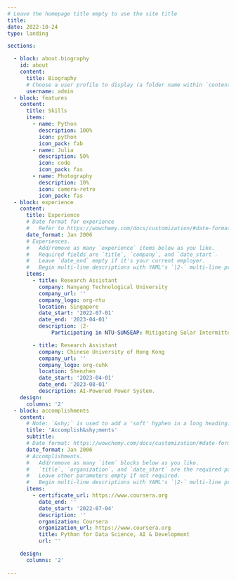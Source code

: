 ```yaml
---
# Leave the homepage title empty to use the site title
title:
date: 2022-10-24
type: landing

sections:

  - block: about.biography
    id: about
    content:
      title: Biography
      # Choose a user profile to display (a folder name within `content/authors/`)
      username: admin
  - block: features
    content:
      title: Skills
      items:
        - name: Python
          description: 100%
          icon: python
          icon_pack: fab
        - name: Julia
          description: 50%
          icon: code
          icon_pack: fas
        - name: Photography
          description: 10%
          icon: camera-retro
          icon_pack: fas
  - block: experience
    content:
      title: Experience
      # Date format for experience
      #   Refer to https://wowchemy.com/docs/customization/#date-format
      date_format: Jan 2006
      # Experiences.
      #   Add/remove as many `experience` items below as you like.
      #   Required fields are `title`, `company`, and `date_start`.
      #   Leave `date_end` empty if it's your current employer.
      #   Begin multi-line descriptions with YAML's `|2-` multi-line prefix.
      items:
        - title: Research Assistant
          company: Nanyang Technological University
          company_url: ''
          company_logo: org-ntu
          location: Singapore
          date_start: '2022-07-01'
          date_end: '2023-04-01'
          description: |2-
              Participating in NTU-SUNSEAP: Mitigating Solar Intermittency using Energy Storage System and Demand Side Management.

        - title: Research Assistant
          company: Chinese University of Hong Kong
          company_url: ''
          company_logo: org-cuhk
          location: Shenzhen
          date_start: '2023-04-01'
          date_end: '2023-08-01'
          description: AI-Powered Power System.
    design:
      columns: '2'
  - block: accomplishments
    content:
      # Note: `&shy;` is used to add a 'soft' hyphen in a long heading.
      title: 'Accomplish&shy;ments'
      subtitle:
      # Date format: https://wowchemy.com/docs/customization/#date-format
      date_format: Jan 2006
      # Accomplishments.
      #   Add/remove as many `item` blocks below as you like.
      #   `title`, `organization`, and `date_start` are the required parameters.
      #   Leave other parameters empty if not required.
      #   Begin multi-line descriptions with YAML's `|2-` multi-line prefix.
      items:
        - certificate_url: https://www.coursera.org
          date_end: ''
          date_start: '2022-07-04'
          description: ''
          organization: Coursera
          organization_url: https://www.coursera.org
          title: Python for Data Science, AI & Development
          url: ''

    design:
      columns: '2'
 
---
```

